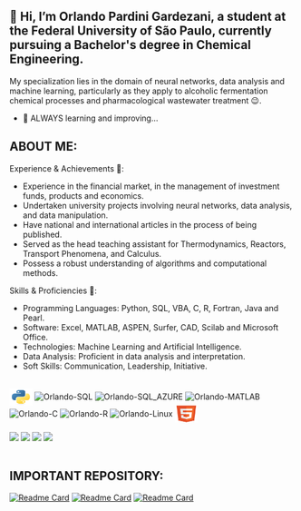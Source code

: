 ## 👋 Hi, I’m Orlando Pardini Gardezani, a student at the Federal University of São Paulo, currently pursuing a Bachelor's degree in Chemical Engineering. 

My specialization lies in the domain of neural networks, data analysis and machine learning, particularly as they apply to alcoholic fermentation chemical processes and pharmacological wastewater treatment 😉.

- 🌱 ALWAYS learning and improving...

## ABOUT ME:

Experience & Achievements 📖: <br/>

  - Experience in the financial market, in the management of investment funds, products and economics. <br/>
  - Undertaken university projects involving neural networks, data analysis, and data manipulation. <br/>
  - Have national and international articles in the process of being published. <br/> 
  - Served as the head teaching assistant for Thermodynamics, Reactors, Transport Phenomena, and Calculus. <br/>
  - Possess a robust understanding of algorithms and computational methods. <br/>
  
Skills & Proficiencies 📜: <br/>

  - Programming Languages: Python, SQL, VBA, C, R, Fortran, Java and Pearl. <br/>
  - Software: Excel, MATLAB, ASPEN, Surfer, CAD, Scilab and Microsoft Office. <br/>
  - Technologies: Machine Learning and Artificial Intelligence. <br/>
  - Data Analysis: Proficient in data analysis and interpretation. <br/>
  - Soft Skills: Communication, Leadership, Initiative. <br/>


<div style="display: inline_block"><br>
  <img align="center" alt="Orlando-Python" height="30" width="40" src="https://raw.githubusercontent.com/devicons/devicon/master/icons/python/python-original.svg">
  <img align="center" alt="Orlando-SQL" height="30" width="40" src="https://cdn.jsdelivr.net/gh/devicons/devicon@latest/icons/mysql/mysql-original-wordmark.svg"/>
  <img align="center" alt="Orlando-SQL_AZURE" height="30" width="40" src="https://cdn.jsdelivr.net/gh/devicons/devicon@latest/icons/azuresqldatabase/azuresqldatabase-original.svg"/>
  <img align="center" alt="Orlando-MATLAB" height="30" width="40" src="https://cdn.jsdelivr.net/gh/devicons/devicon/icons/matlab/matlab-original.svg"/>
  <img align="center" alt="Orlando-C" height="30" width="40" src="https://cdn.jsdelivr.net/gh/devicons/devicon/icons/c/c-original.svg"/>
  <img align="center" alt="Orlando-R" height="30" width="40" src="https://cdn.jsdelivr.net/gh/devicons/devicon/icons/r/r-original.svg"/>
  <img align="center" alt="Orlando-Linux" height="30" width="40" src="https://cdn.jsdelivr.net/gh/devicons/devicon/icons/linux/linux-original.svg"/>
  <img align="center" alt="Rafa-HTML" height="30" width="40" src="https://raw.githubusercontent.com/devicons/devicon/master/icons/html5/html5-original.svg">
</div>
<br/>
<div> 
  <a href="https://wa.me/5519995077848" target="_blank"><img src="https://img.shields.io/badge/WhatsApp-25D366?style=for-the-badge&logo=whatsapp&logoColor=white" target="_blank"></a> 
  <a href="https://www.youtube.com/channel/UCqBLW24pI58bc7Ecpt-auAw" target="_blank"><img src="https://img.shields.io/badge/YouTube-FF0000?style=for-the-badge&logo=youtube&logoColor=white" target="_blank"></a>
  <a href = "mailto:orlando.gomes@unifesp.br"><img src="https://img.shields.io/badge/-Gmail-%23333?style=for-the-badge&logo=gmail&logoColor=white" target="_blank"></a>
  <a href="https://www.linkedin.com/in/orlando-gomes/" target="_blank"><img src="https://img.shields.io/badge/-LinkedIn-%230077B5?style=for-the-badge&logo=linkedin&logoColor=white" target="_blank"></a> 
</div><br/>

## IMPORTANT REPOSITORY: <br/>
[![Readme Card](https://github-readme-stats.vercel.app/api/pin/?username=orlandogomesneto&repo=Neural_Network_1&theme=radical&langs_count=true)](https://github.com/orlandogomesneto/Neural_Network_1)
[![Readme Card](https://github-readme-stats.vercel.app/api/pin/?username=orlandogomesneto&repo=Neural_Network_2&theme=radical&langs_count=true)](https://github.com/orlandogomesneto/Neural_Network_2)
[![Readme Card](https://github-readme-stats.vercel.app/api/pin/?username=orlandogomesneto&repo=Projeto_Derivadas&theme=radical&langs_count=true&hide=)](https://github.com/orlandogomesneto/Projeto_Derivadas)





